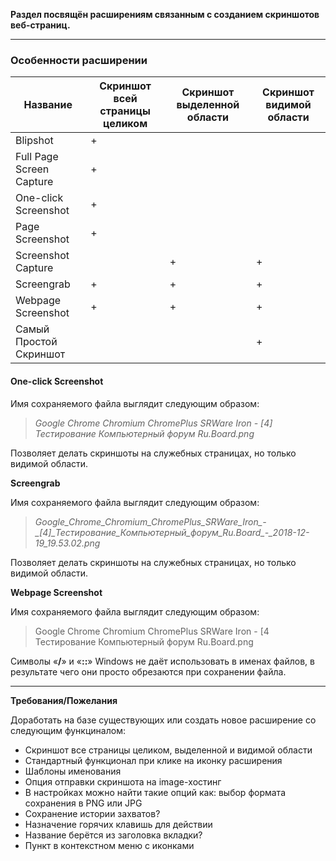 **Раздел посвящён расширениям связанным с созданием скриншотов веб-страниц.**

* * *

### Особенности расширении

| Название                 | Скриншот всей страницы целиком | Скриншот выделенной области | Скриншот видимой области |
|--------------------------|--------------------------------|-----------------------------|--------------------------|
| Blipshot                 | +                              |                             |                          |
| Full Page Screen Capture | +                              |                             |                          |
| One-click Screenshot     | +                              |                             |                          |
| Page Screenshot          | +                              |                             |                          |
| Screenshot Capture       |                                | +                           | +                        |
| Screengrab               | +                              | +                           | +                        |
| Webpage Screenshot       | +                              | +                           | +                        |
| Cамый Простой Скриншот   |                                |                             | +                        |

#### One-click Screenshot

Имя сохраняемого файла выглядит следующим образом:

> *Google Chrome Chromium ChromePlus SRWare Iron - [4] Тестирование Компьютерный форум Ru.Board.png*

Позволяет делать скриншоты на служебных страницах, но только видимой области.

**Screengrab**

Имя сохраняемого файла выглядит следующим образом:

> *Google_Chrome_Chromium_ChromePlus_SRWare_Iron_-\_[4]\_Тестирование_Компьютерный_форум_Ru.Board_-_2018-12-19_19.53.02.png*

Позволяет делать скриншоты на служебных страницах, но только видимой области.

**Webpage Screenshot**

Имя сохраняемого файла выглядит следующим образом:

> Google Chrome   Chromium   ChromePlus   SRWare Iron - [4     Тестирование    Компьютерный форум Ru.Board.png

Символы «**/**» и «**::**» Windows не даёт использовать в именах файлов, в результате чего они просто обрезаются при сохранении файла.

* * *

**Требования/Пожелания**

Доработать на базе существующих или создать новое расширение со следующим функциналом:
- Скриншот все страницы целиком, выделенной и видимой области
- Стандартный функционал при клике на иконку расширения
- Шаблоны именования
- Опция отправки скриншота на image-хостинг
- В настройках можно найти такие опций как: выбор формата сохранения в PNG или JPG
- Сохранение истории захватов?
- Назначение горячих клавишь для действии
- Название берётся из заголовка вкладки?
- Пункт в контекстном меню с иконками
